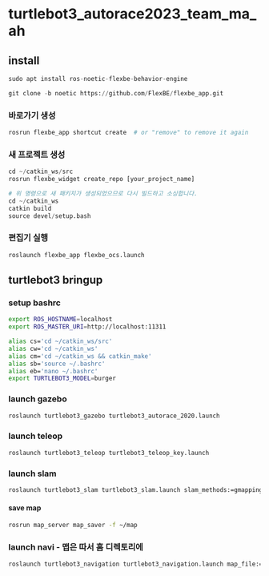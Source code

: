 # turtlebot3_autorace2023_team_ma_ah

## install

```python
sudo apt install ros-noetic-flexbe-behavior-engine
```

```python
git clone -b noetic https://github.com/FlexBE/flexbe_app.git
```

### 바로가기 생성

```python
rosrun flexbe_app shortcut create  # or "remove" to remove it again
```

### 새 프로젝트 생성

```python
cd ~/catkin_ws/src
rosrun flexbe_widget create_repo [your_project_name]

# 위 명령으로 새 패키지가 생성되었으므로 다시 빌드하고 소싱합니다.
cd ~/catkin_ws
catkin build
source devel/setup.bash 
```

### 편집기 실행

```python
roslaunch flexbe_app flexbe_ocs.launch
```



## turtlebot3 bringup

### setup bashrc 

```bash
export ROS_HOSTNAME=localhost
export ROS_MASTER_URI=http://localhost:11311

alias cs='cd ~/catkin_ws/src'
alias cw='cd ~/catkin_ws'
alias cm='cd ~/catkin_ws && catkin_make'
alias sb='source ~/.bashrc'
alias eb='nano ~/.bashrc'
export TURTLEBOT3_MODEL=burger
```



### launch gazebo

```bash
roslaunch turtlebot3_gazebo turtlebot3_autorace_2020.launch
```


### launch teleop 

```bash
roslaunch turtlebot3_teleop turtlebot3_teleop_key.launch
```


### launch slam 

```bash
roslaunch turtlebot3_slam turtlebot3_slam.launch slam_methods:=gmapping
```
#### save map

```bash
rosrun map_server map_saver -f ~/map
```


### launch navi  - 맵은 따서 홈 디렉토리에

```bash
roslaunch turtlebot3_navigation turtlebot3_navigation.launch map_file:=$HOME/map.yaml
```

